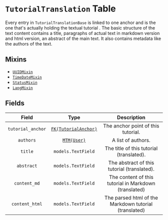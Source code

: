 # `TutorialTranslation` Table

Every entry in `TutorialTranslationBase` is linked to one anchor and is the one that's actually holding the textual tutorial . The basic structure of the text content contains a title, paragraphs of actual text in markdown version and html version, an abstract of the main text. It also contains metadata like the authors of the text. 

## Mixins

* [`UUIDMixin`](/RFCs/backend/database/mixins.md#UUIDMixin)
* [`TimeDateMixin`](/RFCs/backend/database/mixins.md#TimeDateMixin)
* [`StatusMixin`](/RFCs/backend/database/mixins.md#StatusMixin)
* [`LangMixin`](/RFCs/backend/database/mixins.md#LangMixin)

## Fields

|       Field       |                             Type                             |                      Description                      |
| :---------------: | :----------------------------------------------------------: | :---------------------------------------------------: |
| `tutorial_anchor` | [`FK(TutorialAnchor)`](/RFCs/backend/database/tutorial_related_tables/tutorial/tutorial_anchor_table.md) |          The anchor point of this tutorial.           |
|     `authors`     | [`MTM(User)`](/RFCs/backend/database/user_system/user_table.md) |                  A list of authors.                   |
|      `title`      |                      `models.TextField`                      |       The title of this tutorial (translated).        |
|    `abstract`     |                      `models.TextField`                      |      The abstract of this tutorial (translated).      |
|   `content_md`    |                      `models.TextField`                      | The content of this tutorial in Markdown (translated) |
|  `content_html`   |                      `models.TextField`                      | The parsed html of the Markdown tutorial (translated) |

